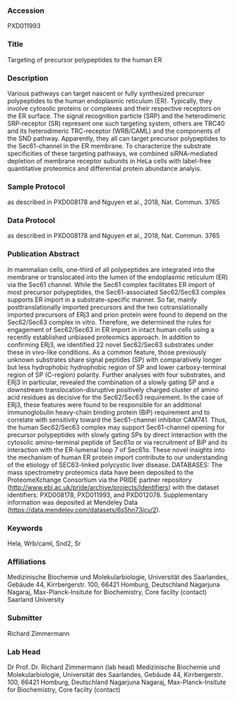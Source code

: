 ### Accession
PXD011993

### Title
Targeting of precursor polypeptides to the human ER

### Description
Various pathways can target nascent or fully synthesized precursor polypeptides to the human endoplasmic reticulum (ER). Typically, they involve cytosolic proteins or complexes and their respective receptors on the ER surface. The  signal recognition particle (SRP) and the heterodimeric SRP-receptor (SR) represent one such targeting system, others  are TRC40 and its heterodimeric TRC-receptor (WRB/CAML) and the components of the SND pathway. Apparently, they all can target precursor polypeptides to the Sec61-channel in the ER membrane. To characterize the substrate  specificities of these targeting pathways, we combined siRNA-mediated depletion of membrane receptor subunits in HeLa cells with label-free quantitative proteomics and differential protein abundance analyis.

### Sample Protocol
as described in PXD008178 and Nguyen et al., 2018, Nat. Commun. 3765

### Data Protocol
as described in PXD008178 and Nguyen et al., 2018, Nat. Commun. 3765

### Publication Abstract
In mammalian cells, one-third of all polypeptides are integrated into the membrane or translocated into the lumen of the endoplasmic reticulum (ER) via the Sec61 channel. While the Sec61 complex facilitates ER import of most precursor polypeptides, the Sec61-associated Sec62/Sec63 complex supports ER import in a substrate-specific manner. So far, mainly posttranslationally imported precursors and the two cotranslationally imported precursors of ERj3 and prion protein were found to depend on the Sec62/Sec63 complex in&#xa0;vitro. Therefore, we determined the rules for engagement of Sec62/Sec63 in ER import in intact human cells using a recently established unbiased proteomics approach. In addition to confirming ERj3, we identified 22 novel Sec62/Sec63 substrates under these in&#xa0;vivo-like conditions. As a common feature, those previously unknown substrates share signal peptides (SP) with comparatively longer but less hydrophobic hydrophobic region of SP and lower carboxy-terminal region of SP (C-region) polarity. Further analyses with four substrates, and ERj3 in particular, revealed the combination of a slowly gating SP and a downstream translocation-disruptive positively charged cluster of amino acid residues as decisive for the Sec62/Sec63 requirement. In the case of ERj3, these features were found to be responsible for an additional immunoglobulin heavy-chain binding protein (BiP) requirement and to correlate with sensitivity toward the Sec61-channel inhibitor CAM741. Thus, the human Sec62/Sec63 complex may support Sec61-channel opening for precursor polypeptides with slowly gating SPs by direct interaction with the cytosolic amino-terminal peptide of Sec61&#x3b1; or via recruitment of BiP and its interaction with the ER-lumenal loop 7 of Sec61&#x3b1;. These novel insights into the mechanism of human ER protein import contribute to our understanding of the etiology of SEC63-linked polycystic liver disease. DATABASES: The mass spectrometry proteomics data have been deposited to the ProteomeXchange Consortium via the PRIDE partner repository (http://www.ebi.ac.uk/pride/archive/projects/Identifiers) with the dataset identifiers: PXD008178, PXD011993, and PXD012078. Supplementary information was deposited at Mendeley Data (https://data.mendeley.com/datasets/6s5hn73jcv/2).

### Keywords
Hela, Wrb/caml, Snd2, Sr

### Affiliations
Medizinische Biochemie und Molekularbiologie, Universität des Saarlandes, Gebäude 44, Kirrbergerstr. 100, 66421 Homburg, Deutschland  Nagarjuna Nagaraj, Max-Planck-Insitute for Biochemistry, Core facilty (contact)
Saarland University

### Submitter
Richard Zimmermann

### Lab Head
Dr Prof. Dr. Richard Zimmermann (lab head)
Medizinische Biochemie und Molekularbiologie, Universität des Saarlandes, Gebäude 44, Kirrbergerstr. 100, 66421 Homburg, Deutschland  Nagarjuna Nagaraj, Max-Planck-Insitute for Biochemistry, Core facilty (contact)


